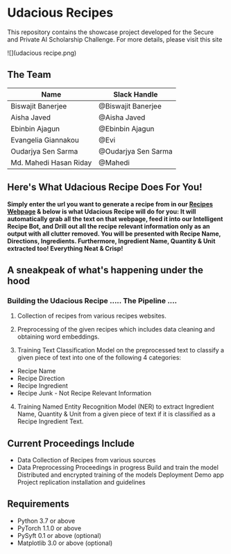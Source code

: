 # Udacious Recipes
This repository contains the showcase project developed for the Secure and Private AI Scholarship Challenge. For more details, please visit this site

![](udacious recipe.png)

## The Team
| Name | Slack Handle |
| ------ | ------ |
| Biswajit Banerjee | @Biswajit Banerjee |
| Aisha Javed | @Aisha Javed |
| Ebinbin Ajagun | @Ebinbin Ajagun |
| Evangelia Giannakou | @Evi |
| Oudarjya Sen Sarma | @Oudarjya Sen Sarma|
| Md. Mahedi Hasan Riday | @Mahedi|

## Here's What Udacious Recipe Does For You!

**Simply enter the url you want to generate a recipe from in our [Recipes Webpage](https://evigian.github.io/udacious-recipes/) & below is what Udacious Recipe will do for you:
It will automatically grab all the text on that webpage, feed it into our Intelligent Recipe Bot, and Drill out all 
the recipe relevant information only as an output with all clutter removed. You will be presented with Recipe Name, Directions, Ingredients.
Furthermore, Ingredient Name, Quantity & Unit extracted too! Everything Neat & Crisp!**

## A sneakpeak of what's happening under the hood
### Building the Udacious Recipe ..... The Pipeline ....
1. Collection of recipes from various recipes websites.
2. Preprocessing of the given recipes which includes data cleaning and obtaining word embeddings. 

3. Training Text Classification Model on the preprocessed text to classify a given piece of text into one of the following 4 categories:
- Recipe Name
- Recipe Direction
- Recipe Ingredient
- Recipe Junk - Not Recipe Relevant Information

4. Training Named Entity Recognition Model (NER) to extract Ingredient Name, Quantity & Unit from a given piece of text if it is classified as a Recipe Ingredient Text.

## Current Proceedings Include 
- Data Collection of Recipes from various sources 
- Data Preprocessing 
Proceedings in progress
Build and train the model
Distributed and encrypted training of the models
Deployment
Demo app
Project replication installation and guidelines

## Requirements
* Python 3.7 or above
* PyTorch 1.1.0 or above
* PySyft 0.1 or above (optional)
* Matplotlib 3.0 or above (optional)





